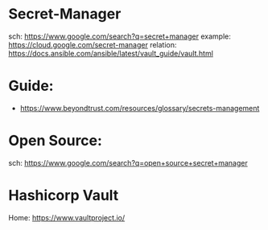 # Secret-Manager
sch: https://www.google.com/search?q=secret+manager example: https://cloud.google.com/secret-manager relation: https://docs.ansible.com/ansible/latest/vault_guide/vault.html

# Guide:
- https://www.beyondtrust.com/resources/glossary/secrets-management

# Open Source:
sch: https://www.google.com/search?q=open+source+secret+manager

# Hashicorp Vault
Home: https://www.vaultproject.io/
